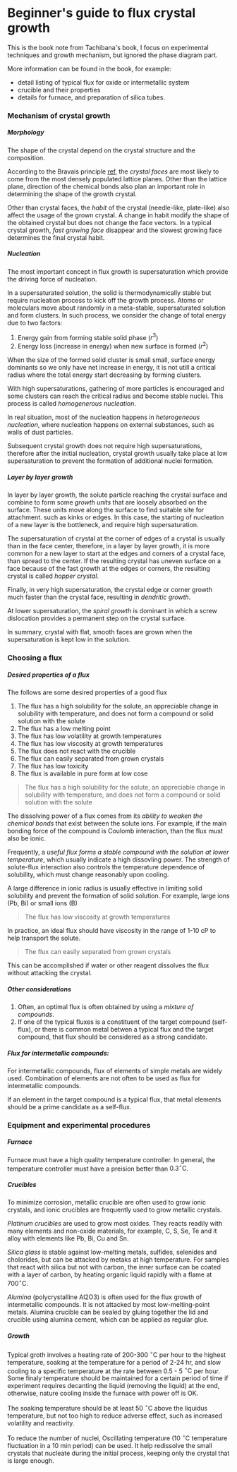 # Beginner's guide to flux crystal growth
This is the book note from Tachibana's book, I focus on experimental techniques and growth mechanism, but ignored the phase diagram part. 

More information can be found in the book, for example:
- detail listing of typical flux for oxide or intermetallic system
- crucible and their properties
- details for furnace, and preparation of silica tubes.

### Mechanism of crystal growth
##### Morphology
The shape of the crystal depend on the crystal structure and the composition. 

According to the Bravais principle [ref](https://www.oxfordreference.com/view/10.1093/oi/authority.20110803095525101), the *crystal faces* are most likely to come from the most densely populated lattice planes.  Other than the lattice plane, direction of the chemical bonds also plan an important role in determining the shape of the growth crystal.

Other than crystal faces, the *habit* of the crystal (needle-like, plate-like) also affect the usage of the grown crystal. A change in habit modify the shape of the obtained crystal but does not change the face vectors. In a typical crystal growth, *fast growing face* disappear and the slowest growing face determines the final crystal habit.

##### Nucleation
The most important concept in flux growth is supersaturation which provide the driving force of nucleation. 

In a supersaturated solution, the solid is thermodynamically stable but require nucleation process to kick off the growth process. Atoms or moleculars move about randomly in a meta-stable, supersaturated solution and form clusters. In such process, we consider the change of total energy due to two factors:
1. Energy gain from forming stable solid phase ($r^3$)
2. Energy loss (increase in energy) when new surface is formed ($r^2$)

When the size of the formed solid cluster is small small, surface energy dominants so we only have net increase in energy, it is not utill a critical radius where the total energy start decreasing by forming clusters. 

With high supersaturations, gathering of more particles is encouraged and some clusters can reach the critical radius and become stable nuclei. This process is called *homogenerous nucleation*.

In real situation, most of the nucleation happens in *heterogeneous nucleation*, where nucleation happens on external substances, such as walls of dust particles.

Subsequent crystal growth does not require high supersaturations, therefore after the initial nucleation, crystal growth usually take place at low supersaturation to prevent the formation of additional nuclei formation.

##### Layer by layer growth
In layer by layer growth, the solute particle reaching the crystal surface and combine to form some *growth units* that are loosely absorbed on the surface. These units move along the surface to find suitable site for attachment. such as kinks or edges. In this case, the starting of nucleation of a new layer is the bottleneck, and require high supersaturation. 

The supersaturation of crystal at the corner of edges of a crystal is usually than in the face center, therefore, in a layer by layer growth, it is more common for a new layer to start at the edges and corners of a crystal face, than spread to the center. If the resulting crystal has uneven surface on a face because of the fast growth at the edges or corners, the resulting crystal is called *hopper crystal*.

Finally, in very high supersaturation, the crystal edge or corner growth much faster than the crystal face, resulting in *dendritic growth*.

At lower supersaturation, the *spiral growth* is dominant in which a screw dislocation provides a permanent step on the crystal surface. 

In summary, crystal with flat, smooth faces are grown when the supersaturation is kept low in the solution.

### Choosing a flux
##### Desired properties of a flux
The follows are some desired properties of a good flux
1. The flux has a high solubility for the solute, an appreciable change in solubility with temperature, and does not form a compound or solid solution with the solute
2. The flux has a low melting point
3. The flux has low volatility at growth temperatures
4. The flux has low viscosity at growth temperatures
5. The flux does not react with the crucible
6. The flux can easily separated from grown crystals
7. The flux has low toxicity
8. The flux is available in pure form at low cose 


>The flux has a high solubility for the solute, an appreciable change in solubility with temperature, and does not form a compound or solid solution with the solute

The dissolving power of a flux comes from its *ability to weaken the chemical bonds* that exist between the solute ions. For example, if the main bonding force of the compound is Coulomb interaction, than the flux must also be ionic. 

Frequently, a *useful flux forms a stable compound with the solution at lower temperature*, which usually indicate a high dissovling power. The strength of solute-flux interaction also controls the temperature dependence of solubility, which must change reasonably upon cooling. 

A large difference in ionic radius is usually effective in limiting solid solubility and prevent the formation of solid solution. For example, large ions (Pb, Bi) or small ions (B)

>The flux has low viscosity at growth temperatures

In practice, an ideal flux should have viscosity in the range of 1-10 cP to help transport the solute.

>The flux can easily separated from grown crystals

This can be accomplished if water or other reagent dissolves the flux without attacking the crystal.

##### Other considerations
1. Often, an optimal flux is often obtained by using a *mixture of compounds*.
2. If one of the typical fluxes is a constituent of the target compound (self-flux), or there is common metal betwen a typical flux and the target compound, that flux should be considered as a strong candidate.

##### Flux for intermetallic compounds:
For intermetallic compounds, flux of elements of simple metals are widely used. Combination of elements are not often to be used as flux for intermetallic compounds. 

If an element in the target compound is a typical flux, that metal elements should be a prime candidate as a self-flux. 

### Equipment and experimental procedures
##### Furnace
Furnace must have a high quality temperature controller. In general, the temperature controller must have a preision better than $0.3 ^{\circ}\text{C}$. 

##### Crucibles
To minimize corrosion, metallic crucible are often used to grow ionic crystals, and ionic crucibles are frequently used to grow metallic crystals.

*Platinum crucibles* are used to grow most oxides. They reacts readily with many elements and non-oxide materials, for example, C, S, Se, Te and it alloy with elements like Pb, Bi, Cu and Sn. 

*Silica glass* is stable against low-melting metals, sulfides, selenides and cholorides, but can be attacked by metaks at high temperature. For samples that react with silica but not with carbon, the inner surface can be coated with a layer of carbon, by heating organic liquid rapidly with a flame at $700 ^{\circ}\text{C}$.

*Alumina* (polycrystalline Al2O3) is often used for the flux growth of intermetallic compounds. It is not attacked by most low-melting-point metals. Alumina crucible can be sealed by gluing together the lid and crucible using alumina cement, which can be applied as regular glue. 

##### Growth
Typical groth involves a heating rate of 200-300 $^{\circ}\text{C}$ per hour to the highest temperature, soaking at the temperature for a period of 2-24 hr, and slow cooling to a specific temperature at the rate between 0.5 - 5 $^{\circ}\text{C}$  per hour. Some finaly temperature should be maintained for a certain period of time if experiment requires decanting the liquid (removing the liquid) at the end, otherwise, nature cooling inside the furnace with power off is OK.

The soaking temperature should be at least 50 $^{\circ}\text{C}$  above the liquidus temperature, but not too high to reduce adverse effect, such as increased volatility and reactivity. 

To reduce the number of nuclei, Oscillating temperature (10 $^{\circ}\text{C}$ temperature fluctuation in a 10 min period) can be used. It help redissolve the small crystals that nucleate during the initial process, keeping only the crystal that is large enough. 



